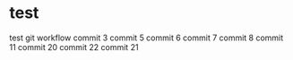 # test
test git workflow
commit 3
commit 5
commit 6
commit 7
commit 8
commit 11
commit 20
commit 22
commit 21
